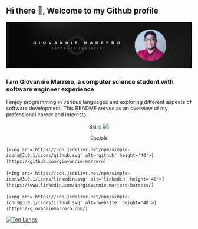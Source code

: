 ## Hi there 👋, Welcome to my Github profile

![Profile banner](https://github.com/giovannie-marrero/giovannie-marrero/blob/main/images/banner.png?raw=true)
### I am Giovannie Marrero, a computer science student with software engineer experience
I enjoy programming in various languages and exploring different aspects of software development. This README serves as an overview of my professional career and interests.

<p align="center">
    Skills
  <a href="https://skillicons.dev">
    <img src="https://skillicons.dev/icons?i=git,java,py,c,cs,html,css,sass,js,ts,react,vscode,eclipse" />
  </a>
</p>

<p align="center">
    Socials
    
    [<img src='https://cdn.jsdelivr.net/npm/simple-icons@3.0.1/icons/github.svg' alt='github' height='40'>](https://github.com/giovannie-marrero)

    [<img src='https://cdn.jsdelivr.net/npm/simple-icons@3.0.1/icons/linkedin.svg' alt='linkedin' height='40'>](https://www.linkedin.com/in/giovannie-marrero-barreto/)  

    [<img src='https://cdn.jsdelivr.net/npm/simple-icons@3.0.1/icons/icloud.svg' alt='website' height='40'>](https://giovanniemarrero.com/) 
</p>
 



[![Top Langs](https://github-readme-stats.vercel.app/api/top-langs/?username=giovannie-marrero&layout=compact)](https://github.com/anuraghazra/github-readme-stats)  

